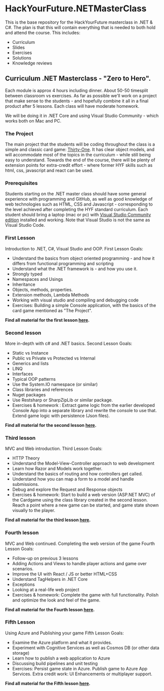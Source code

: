 # HackYourFuture.NETMasterClass
This is the base repository for the HackYourFuture masterclass in .NET & C#.
The plan is that this will contain everything that is needed to both hold and attend the course.
This includes:
* Curriculum
* Slides
* Exercises
* Solutions
* Knowledge reviews


## Curriculum .NET Masterclass - "Zero to Hero".

Each module is approx 4 hours including dinner. About 50-50 timesplit between classroom vs exercises.
As far as possible we'll work on a project that make sense to the students - and hopefully combine it all in a final product after 5 lessons.
Each class will have moderate homework.

We will be doing it in .NET Core and using Visual Studio Community - which works both on Mac and PC.

### The Project
The main project that the students will be coding throughout the class is a simple and classic card game: [Thirty-One](https://en.wikipedia.org/wiki/Thirty-one_(card_game)).
It has clear object models, and will accommodate most of the topics in the curriculum - while still being easy to understand.
Towards the end of the course, there will be plenty of extension points for extra-credit effort - where former HYF skills such as html, css, javascript and react can be used.

### Prerequisites
Students starting on the .NET master class should have some general experience with programming and GitHub, as well as good knowledge of web technologies such as HTML, CSS and Javascript - corresponding to the level achieved after completing the HYF standard curriculum. 
Each student should bring a laptop (mac or pc) with [Visual Studio Community edition](https://visualstudio.microsoft.com/vs/community/) installed and working. Note that Visual Studio is not the same as Visual Studio Code.

### First Lesson
Introduction to .NET, C#, Visual Studio and OOP.
First Lesson Goals:
* Understand the basics from object oriented programming - and how it differs from functional programming and scripting
* Understand what the .NET framework is - and how you use it.
* Strongly typed
* Namespaces and Usings
* Inheritance
* Objects, methods, properties.
* Extension methods, Lambda Methods
* Working with visual studio and compiling and debugging code
* Exercises: Building a simple Console application, with the basics of the card game mentioned as "The Project".

**Find all material for the first lesson [here](Week1).**

### Second lesson
More in-depth with c# and .NET basics.
Second Lesson Goals:
* Static vs Instance
* Public vs Private vs Protected vs Internal
* Generics and lists
* LINQ
* Interfaces
* Typical OOP patterns
* Use the System.IO namespace (or similar)
* Class libraries and references
* Nuget packages
* Use Restsharp or SharpZipLib or similar package.
* Exercises & homework : Extract game logic from the earlier developed Console App into a separate library and rewrite the console to use that. Extend game logic with persistence (Json files).

**Find all material for the second lesson [here](Week2).**

### Third lesson
MVC and Web introduction.
Third Lesson Goals:
* HTTP Theory
* Understand the Model-View-Controller approach to web development
* Learn how Razor and Models work together.
* Understand the basics of routing and how controllers get called.
* Understand how you can map a form to a model and handle submissions.
* Debug and explore the Request and Response objects
* Exercises & homework: Start to build a web version (ASP.NET MVC) of the Cardgame using the class library created in the second lesson. Reach a point where a new game can be started, and game state shown visually to the player.

**Find all material for the third lesson [here](Week3).**

### Fourth lesson
MVC and Web continued. Completing the web version of the game
Fourth Lesson Goals:
* Follow-up on previous 3 lessons
* Adding Actions and Views to handle player actions and game over scenarios.
* Improve the UI with React / JS or better HTML+CSS 
* Understand TagHelpers in .NET Core
* Exceptions
* Looking at a real-life web project
* Exercises & homework: Complete the game with full functionality. Polish and optimize the look and feel of the game. 

**Find all material for the Fourth lesson [here](Week4).**

### Fifth Lesson
Using Azure and Publishing your game
Fifth Lesson Goals:
* Examine the Azure platform and what it provides.
* Experiment with Cognitive Services as well as Cosmos DB (or other data storage)
* Learn how to publish a web application to Azure
* Discussing build pipelines and unit testing
* Exercises: Persist game state in Azure. Publish game to Azure App Services. Extra credit work: UI Enhancements or multiplayer support.

**Find all material for the Fifth lesson [here](Week5).**